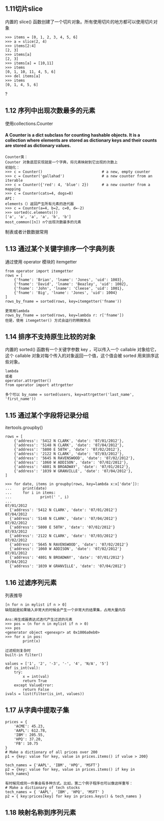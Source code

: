 ## 1.11切片slice
内置的 slice() 函数创建了一个切片对象。所有使用切片的地方都可以使用切片对象
```
>>> items = [0, 1, 2, 3, 4, 5, 6]
>>> a = slice(2, 4)
>>> items[2:4]
[2, 3]
>>> items[a]
[2, 3]
>>> items[a] = [10,11]
>>> items
[0, 1, 10, 11, 4, 5, 6]
>>> del items[a]
>>> items
[0, 1, 4, 5, 6]
```
?

## 1.12 序列中出现次数最多的元素
使用collections.Counter
#### A Counter is a dict subclass for counting hashable objects. It is a collection where elements are stored as dictionary keys and their counts are stored as dictionary values.
```
Counter类：
Counter 对象底层实现就是一个字典，将元素映射到它出现的次数上
初始化：
>>> c = Counter()                           # a new, empty counter
>>> c = Counter('gallahad')                 # a new counter from an iterable
>>> c = Counter({'red': 4, 'blue': 2})      # a new counter from a mapping
>>> c = Counter(cats=4, dogs=8) 
API：
elements（）返回产生所有元素的迭代器
>>> c = Counter(a=4, b=2, c=0, d=-2)
>>> sorted(c.elements())
['a', 'a', 'a', 'a', 'b', 'b']
most_common([n]) n个出现次数最多的元素
```
制表或者计数数据常用

## 1.13 通过某个关键字排序一个字典列表
通过使用 operator 模块的 itemgetter
```
from operator import itemgetter
rows = [
    {'fname': 'Brian', 'lname': 'Jones', 'uid': 1003},
    {'fname': 'David', 'lname': 'Beazley', 'uid': 1002},
    {'fname': 'John', 'lname': 'Cleese', 'uid': 1001},
    {'fname': 'Big', 'lname': 'Jones', 'uid': 1004}
]
rows_by_fname = sorted(rows, key=itemgetter('fname'))

更常用lambda
rows_by_fname = sorted(rows, key=lambda r: r['fname'])
但是，使用 itemgetter() 方式会运行的稍微快点
```

## 1.14 排序不支持原生比较的对象
内置的 sorted() 函数有一个关键字参数 key ，可以传入一个 callable 对象给它， 这个 callable 对象对每个传入的对象返回一个值，这个值会被 sorted 用来排序这些对象。 
```
lambda
或者
operator.attrgetter() 
from operator import attrgetter

多个可以 by_name = sorted(users, key=attrgetter('last_name', 'first_name'))
```

## 1.15 通过某个字段将记录分组
itertools.groupby()
```
rows = [
    {'address': '5412 N CLARK', 'date': '07/01/2012'},
    {'address': '5148 N CLARK', 'date': '07/04/2012'},
    {'address': '5800 E 58TH', 'date': '07/02/2012'},
    {'address': '2122 N CLARK', 'date': '07/03/2012'},
    {'address': '5645 N RAVENSWOOD', 'date': '07/02/2012'},
    {'address': '1060 W ADDISON', 'date': '07/02/2012'},
    {'address': '4801 N BROADWAY', 'date': '07/01/2012'},
    {'address': '1039 W GRANVILLE', 'date': '07/04/2012'},
]

>>> for date, items in groupby(rows, key=lambda x:x['date']):
...     print(date)
...     for i in items:
...             print(' ', i)
... 
07/01/2012
  {'address': '5412 N CLARK', 'date': '07/01/2012'}
07/04/2012
  {'address': '5148 N CLARK', 'date': '07/04/2012'}
07/02/2012
  {'address': '5800 E 58TH', 'date': '07/02/2012'}
07/03/2012
  {'address': '2122 N CLARK', 'date': '07/03/2012'}
07/02/2012
  {'address': '5645 N RAVENSWOOD', 'date': '07/02/2012'}
  {'address': '1060 W ADDISON', 'date': '07/02/2012'}
07/01/2012
  {'address': '4801 N BROADWAY', 'date': '07/01/2012'}
07/04/2012
  {'address': '1039 W GRANVILLE', 'date': '07/04/2012'}
```

## 1.16 过滤序列元素
列表推导
```
[n for n in mylist if n > 0]
缺陷就是如果输入非常大的时候会产生一个非常大的结果集，占用大量内存

Ans:用生成器表达式迭代产生过滤的元素
>>> pos = (n for n in mylist if n > 0)
>>> pos
<generator object <genexpr> at 0x1006a0eb0>
>>> for x in pos:
        print(x)
        
过滤规则复杂时 
built-in filter()

values = ['1', '2', '-3', '-', '4', 'N/A', '5']
def is_int(val):
    try:
        x = int(val)
        return True
    except ValueError:
        return False
ivals = list(filter(is_int, values))

```
## 1.17 从字典中提取子集
```
prices = {
    'ACME': 45.23,
    'AAPL': 612.78,
    'IBM': 205.55,
    'HPQ': 37.20,
    'FB': 10.75
}
# Make a dictionary of all prices over 200
p1 = {key: value for key, value in prices.items() if value > 200}

tech_names = {'AAPL', 'IBM', 'HPQ', 'MSFT'}
p2 = {key: value for key, value in prices.items() if key in tech_names}

有时候完成同一件事会有多种方式。比如，第二个例子程序也可以像这样重写：
# Make a dictionary of tech stocks
tech_names = { 'AAPL', 'IBM', 'HPQ', 'MSFT' }
p2 = { key:prices[key] for key in prices.keys() & tech_names }
```

## 1.18 映射名称到序列元素
```

```
